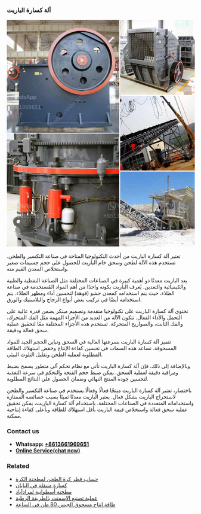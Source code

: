 <h3>آلة كسارة الباريت</h3><img src='1701746369.jpg' alt=''><p>تعتبر آلة كسارة الباريت من أحدث التكنولوجيا المتاحة في صناعة التكسير والطحن. تستخدم هذه الآلة لطحن وسحق خام الباريت للحصول على حجم جسيمات صغير واستخلاص المعدن القيم منه.</p><p>يعد الباريت معدنًا ذو أهمية كبيرة في الصناعات المختلفة مثل الصناعة النفطية والطبية والكيميائية والتعدين. يُعرف الباريت بكونه واحدًا من أهم المواد المُستخدمة في صناعة الطلاء، حيث يتم استخدامه كمعدن حشو (فوهة) لتحسين أداء ومظهر الطلاء. يتم استخدامه أيضًا في تركيب بعض أنواع الزجاج والبلاستيك والورق.</p><p>تحتوي آلة كسارة الباريت على تكنولوجيا متقدمة وتصميم مبتكر يضمن قدرة عالية على التحمل والأداء الفعال. تتكون الآلة من العديد من الأجزاء المهمة مثل الفك المتحرك، والفك الثابت، والصواريخ المتحركة. تستخدم هذه الأجزاء المختلفة معًا لتحقيق عملية سحق فعالة ودقيقة.</p><p>تتميز آلة كسارة الباريت بسرعتها العالية في السحق وتباين الحجم الجيد للمواد المسحوقة. تساعد هذه السمات في تحسين كفاءة الإنتاج وخفض استهلاك الطاقة المطلوبة لعملية الطحن وتقليل التلوث البيئي.</p><p>وبالإضافة إلى ذلك، فإن آلة كسارة الباريت تأتي مع نظام تحكم آلي متطور يسمح بضبط ومراقبة دقيقة لعملية السحق. يمكن ضبط حجم الفتحة والتحكم في سرعة التغذية لتحسين جودة المنتج النهائي وضمان الحصول على النتائج المطلوبة.</p><p>باختصار، تعتبر آلة كسارة الباريت منتجًا فعالًا وفعالًا يستخدم في صناعة التكسير والطحن لاستخراج الباريت بشكل فعال. يعتبر الباريت معدنًا ثمينًا بسبب خصائصه الممتازة واستخداماته المتعددة في الصناعات المختلفة. باستخدام آلة كسارة الباريت، يمكن تحقيق عملية سحق فعالة واستخلاص قيمة الباريت بأقل استهلاك للطاقة وبأعلى كفاءة إنتاجية ممكنة.</p><h3>Contact us</h3><ul><li><strong>Whatsapp:&nbsp;<a href="https://wa.me/8613661969651">+8613661969651</a></strong></li><li><a href="https://swt.shibang-china.com/?git&amp;zhl&amp;آلة كسارة الباريت"><strong>Online Service(chat now)</strong></a></li></ul><h3>Related</h3><ul><li><a href='حساب قطر كرة الطحن لمطحنة الكرة.md'>حساب قطر كرة الطحن لمطحنة الكرة</a></li><li><a href='كسارة متنقلة في اليابان.md'>كسارة متنقلة في اليابان</a></li><li><a href='مطحنة أسطوانية لمرادآباد.md'>مطحنة أسطوانية لمرادآباد</a></li><li><a href='عملية تصنيع الإسمنت بالطريقة الرطبة.md'>عملية تصنيع الإسمنت بالطريقة الرطبة</a></li><li><a href='طاقة إنتاج مسحوق الجبس 80 طن في الساعة.md'>طاقة إنتاج مسحوق الجبس 80 طن في الساعة</a></li></ul>